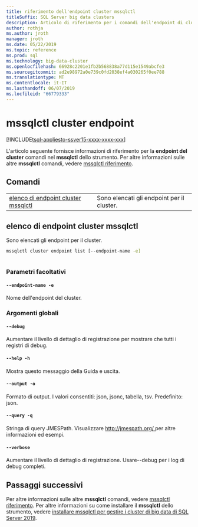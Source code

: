 ```yaml
---
title: riferimento dell'endpoint cluster mssqlctl
titleSuffix: SQL Server big data clusters
description: Articolo di riferimento per i comandi dell'endpoint di cluster mssqlctl.
author: rothja
ms.author: jroth
manager: jroth
ms.date: 05/22/2019
ms.topic: reference
ms.prod: sql
ms.technology: big-data-cluster
ms.openlocfilehash: 66928c2201e1fb2b568838a77d115e1549abcfe3
ms.sourcegitcommit: ad2e98972a0e739c0fd2038ef4a030265f0ee788
ms.translationtype: MT
ms.contentlocale: it-IT
ms.lasthandoff: 06/07/2019
ms.locfileid: "66779333"
---
```

# <a name="mssqlctl-cluster-endpoint"></a>mssqlctl cluster endpoint

[!INCLUDE[tsql-appliesto-ssver15-xxxx-xxxx-xxx](../includes/tsql-appliesto-ssver15-xxxx-xxxx-xxx.md)]

L'articolo seguente fornisce informazioni di riferimento per la **endpoint del cluster** comandi nel **mssqlctl** dello strumento. Per altre informazioni sulle altre **mssqlctl** comandi, vedere [mssqlctl riferimento](reference-mssqlctl.md).

## <a name="commands"></a>Comandi
|     |     |
| --- | --- |
[elenco di endpoint cluster mssqlctl](#mssqlctl-cluster-endpoint-list) | Sono elencati gli endpoint per il cluster.
## <a name="mssqlctl-cluster-endpoint-list"></a>elenco di endpoint cluster mssqlctl
Sono elencati gli endpoint per il cluster.
```bash
mssqlctl cluster endpoint list [--endpoint-name -e] 
                               
```
### <a name="optional-parameters"></a>Parametri facoltativi
#### `--endpoint-name -e`
Nome dell'endpoint del cluster.
### <a name="global-arguments"></a>Argomenti globali
#### `--debug`
Aumentare il livello di dettaglio di registrazione per mostrare che tutti i registri di debug.
#### `--help -h`
Mostra questo messaggio della Guida e uscita.
#### `--output -o`
Formato di output.  I valori consentiti: json, jsonc, tabella, tsv.  Predefinito: json.
#### `--query -q`
Stringa di query JMESPath. Visualizzare [ http://jmespath.org/ ](http://jmespath.org/]) per altre informazioni ed esempi.
#### `--verbose`
Aumentare il livello di dettaglio di registrazione. Usare--debug per i log di debug completi.

## <a name="next-steps"></a>Passaggi successivi

Per altre informazioni sulle altre **mssqlctl** comandi, vedere [mssqlctl riferimento](reference-mssqlctl.md). Per altre informazioni su come installare il **mssqlctl** dello strumento, vedere [installare mssqlctl per gestire i cluster di big data di SQL Server 2019](deploy-install-mssqlctl.md).